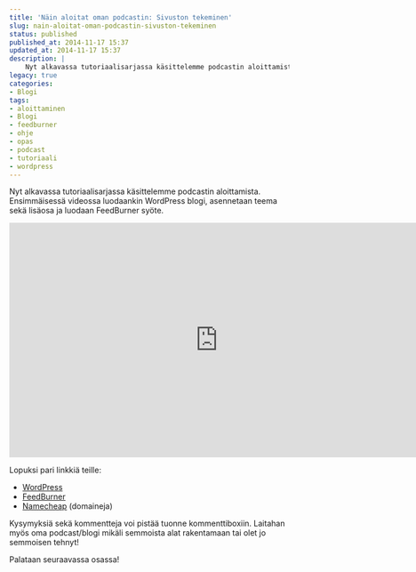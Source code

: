 ```yaml
---
title: 'Näin aloitat oman podcastin: Sivuston tekeminen'
slug: nain-aloitat-oman-podcastin-sivuston-tekeminen
status: published
published_at: 2014-11-17 15:37
updated_at: 2014-11-17 15:37
description: |
    Nyt alkavassa tutoriaalisarjassa käsittelemme podcastin aloittamista. Ensimmäisessä videossa luodaankin WordPress blogi, asennetaan teema sekä lisäosa ja luodaan FeedBurner syöte. Lopuksi pari linkkiä teille: WordPress FeedBurner Namecheap (domaineja) Kysymyksiä sekä kommentteja voi pistää tuonne kommenttiboxiin. Laitahan myös oma podcast/blogi mikäli semmoista alat rakentamaan tai olet jo semmoisen tehnyt! Palataan seuraavassa osassa!
legacy: true
categories:
- Blogi
tags:
- aloittaminen
- Blogi
- feedburner
- ohje
- opas
- podcast
- tutoriaali
- wordpress
---
```


<p>Nyt alkavassa tutoriaalisarjassa käsittelemme podcastin aloittamista. Ensimmäisessä videossa luodaankin WordPress blogi, asennetaan teema sekä lisäosa ja luodaan FeedBurner syöte.</p>
<p><iframe loading="lazy" title="Näin aloitat oman podcastin: Sivuston tekeminen" width="750" height="422" src="https://www.youtube.com/embed/EDZaPAj7G34?feature=oembed" frameborder="0" allow="accelerometer; autoplay; clipboard-write; encrypted-media; gyroscope; picture-in-picture" allowfullscreen></iframe></p>
<p>Lopuksi pari linkkiä teille:</p>
<ul>
<li><a href="http://fi.wordpress.org/" target="_blank">WordPress</a></li>
<li><a href="https://feedburner.google.com" target="_blank">FeedBurner</a></li>
<li><a href="http://www.namecheap.com/?aff=25198" target="_blank">Namecheap</a> (domaineja)</li>
</ul>
<p>Kysymyksiä sekä kommentteja voi pistää tuonne kommenttiboxiin. Laitahan myös oma podcast/blogi mikäli semmoista alat rakentamaan tai olet jo semmoisen tehnyt!</p>
<p>Palataan seuraavassa osassa!</p>